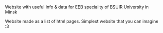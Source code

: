 Website with useful info & data for EEB speciality of BSUIR University in Minsk

Website made as a list of html pages. Simplest website that you can imagine :3